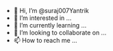 - 👋 Hi, I’m @suraj007Yantrik
- 👀 I’m interested in ...
- 🌱 I’m currently learning ...
- 💞️ I’m looking to collaborate on ...
- 📫 How to reach me ...

<!---
suraj007Yantrik/suraj007Yantrik is a ✨ special ✨ repository because its `README.md` (this file) appears on your GitHub profile.
You can click the Preview link to take a look at your changes.
--->
